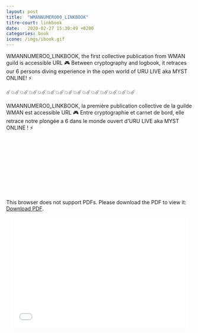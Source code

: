 ```yaml
---
layout: post
title:  "WMANNUMERO00_LINKBOOK"
titre-court: linkbook
date:   2020-02-27 15:30:49 +0200
categories: book
icone: /imgs/ibook.gif
---
```


WMANNUMERO0_LINKBOOK, the first collective publication from WMAN guild is accessible URL 🎮
Between cryptography and logbook, it retraces our 6 persons diving experience in the open world of URU LIVE aka MYST ONLINE! ⚡️

☄️💥☄️💥☄️💥☄️💥☄️💥☄️💥☄️💥☄️💥☄️💥☄️💥☄️💥☄️💥☄️💥☄️💥☄️


WMANNUMERO0_LINKBOOK, la première publication collective de la guilde WMAN est accessible URL 🎮
Entre cryptographie et carnet de bord, elle retrace notre plongée a 6 dans le monde ouvert d'URU LIVE aka MYST ONLINE ! ⚡️


<object data="http://wman.monster/imgs/posts/linkbook_web2.pdf" type="application/pdf" width="700px" height="700px">
    <embed src="http://wman.monster/imgs/posts/linkbook_web2.pdf">
        <p>This browser does not support PDFs. Please download the PDF to view it: <a href="http://wman.monster/imgs/posts/linkbook_web2.pdf">Download PDF</a>.</p>
    </embed>
</object>

<div style="text-align:center;"><iframe src="//v.calameo.com/?bkcode=002746359928b8ca6f60d&mode=mini" width="480" height="300" frameborder="0" scrolling="no" allowtransparency allowfullscreen style="margin:0 auto;"></iframe></div>

